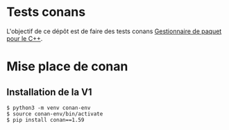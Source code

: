# Tests conans

L'objectif de ce dépôt est de faire des tests conans [Gestionnaire de paquet pour le C++](https://conan.io).

# Mise place de conan

## Installation de la V1

```console
$ python3 -m venv conan-env
$ source conan-env/bin/activate
$ pip install conan==1.59
```